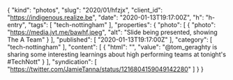 {
  "kind": "photos",
  "slug": "2020/01/hfzjx",
  "client_id": "https://indigenous.realize.be",
  "date": "2020-01-13T19:17:00Z",
  "h": "h-entry",
  "tags": [
    "tech-nottingham"
  ],
  "properties": {
    "photo": [
      {
        "photo": "https://media.jvt.me/bawhf.jpeg",
        "alt": "Slide being presented, showing The A Team"
      }
    ],
    "published": [
      "2020-01-13T19:17:00Z"
    ],
    "category": [
      "tech-nottingham"
    ],
    "content": [
      {
        "html": "",
        "value": "@tom_geraghty is sharing some interesting learnings about high performing teams at tonight's #TechNott"
      }
    ],
    "syndication": [
      "https://twitter.com/JamieTanna/status/1216804159049142280"
    ]
  }
}
